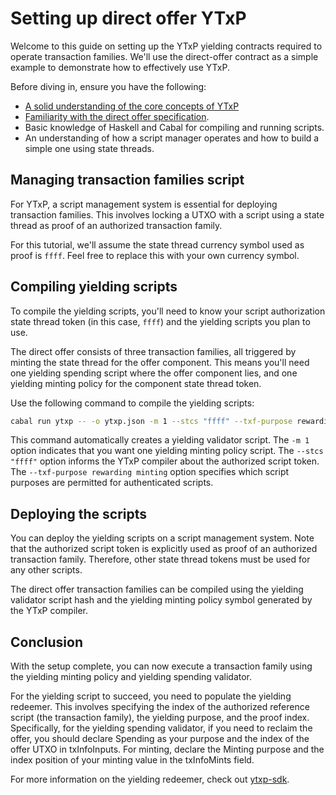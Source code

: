 # Setting up direct offer YTxP

Welcome to this guide on setting up the YTxP yielding contracts required to operate transaction families. We'll use the direct-offer contract as a simple example to demonstrate how to effectively use YTxP.

Before diving in, ensure you have the following:

- [A solid understanding of the core concepts of YTxP](/docs/)
- [Familiarity with the direct offer specification](/ytxp-plutarch/examples/direct-offer/doc/README.md).
- Basic knowledge of Haskell and Cabal for compiling and running scripts.
- An understanding of how a script manager operates and how to build a simple one using state threads.

## Managing transaction families script

For YTxP, a script management system is essential for deploying transaction families. This involves locking a UTXO with a script using a state thread as proof of an authorized transaction family.

For this tutorial, we'll assume the state thread currency symbol used as proof is `ffff`. Feel free to replace this with your own currency symbol.

## Compiling yielding scripts

To compile the yielding scripts, you'll need to know your script authorization state thread token (in this case, `ffff`) and the yielding scripts you plan to use.

The direct offer consists of three transaction families, all triggered by minting the state thread for the offer component. This means you'll need one yielding spending script where the offer component lies, and one yielding minting policy for the component state thread token.

Use the following command to compile the yielding scripts:

```bash
cabal run ytxp -- -o ytxp.json -m 1 --stcs "ffff" --txf-purpose rewarding minting --traces
```

This command automatically creates a yielding validator script. The `-m 1` option indicates that you want one yielding minting policy script. The `--stcs "ffff"` option informs the YTxP compiler about the authorized script token. The `--txf-purpose rewarding minting` option specifies which script purposes are permitted for authenticated scripts.

## Deploying the scripts

You can deploy the yielding scripts on a script management system. Note that the authorized script token is explicitly used as proof of an authorized transaction family. Therefore, other state thread tokens must be used for any other scripts.

The direct offer transaction families can be compiled using the yielding validator script hash and the yielding minting policy symbol generated by the YTxP compiler.

## Conclusion

With the setup complete, you can now execute a transaction family using the yielding minting policy and yielding spending validator.

For the yielding script to succeed, you need to populate the yielding redeemer. This involves specifying the index of the authorized reference script (the transaction family), the yielding purpose, and the proof index. Specifically, for the yielding spending validator, if you need to reclaim the offer, you should declare Spending as your purpose and the index of the offer UTXO in txInfoInputs. For minting, declare the Minting purpose and the index position of your minting value in the txInfoMints field.

For more information on the yielding redeemer, check out [ytxp-sdk](https://github.com/mlabs-haskell/ytxp-lib/blob/master/ytxp-sdk/src/Cardano/YTxP/SDK/Redeemers.hs).
